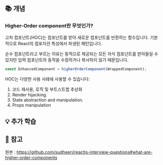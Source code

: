 ## 📚 개념

### Higher-Order component란 무엇인가?
고차 컴포넌트(HOC)는 컴포넌트를 받아 새로운 컴포넌트를 반환하는 함수입니다. 기본적으로 React의 컴포지션 특성에서 파생된 패턴입니다.

순수 컴포넌트라고 부르는 이유는 동적으로 제공되는 모든 자식 컴포넌트를 받아들일 수 있지만 입력 컴포넌트의 동작을 수정하거나 복사하지 않기 때문입니다.

```jsx
const EnhancedComponent = higherOrderComponent(WrappedComponent);
```

HOC는 다양한 사용 사례에 사용할 수 있습니다:

1. 코드 재사용, 로직 및 부트스트랩 추상화
2. Render hijacking.
3. State abstraction and manipulation.
4. Props manipulation

## 💡 추가 학습

## 📌 참고 

원본 : https://github.com/sudheerj/reactjs-interview-questions#what-are-higher-order-components